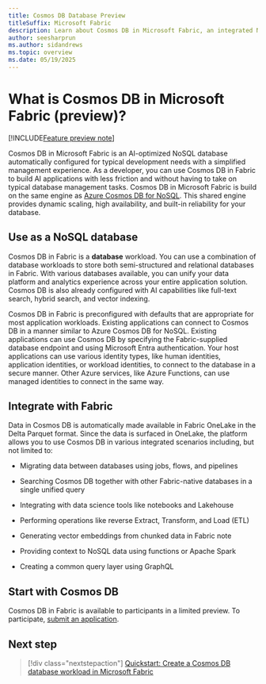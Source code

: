 ```yaml
---
title: Cosmos DB Database Preview
titleSuffix: Microsoft Fabric
description: Learn about Cosmos DB in Microsoft Fabric, an integrated NoSQL developer-friendly database.
author: seesharprun
ms.author: sidandrews
ms.topic: overview
ms.date: 05/19/2025
---
```


# What is Cosmos DB in Microsoft Fabric (preview)?

[!INCLUDE[Feature preview note](../../includes/feature-preview-note.md)]

Cosmos DB in Microsoft Fabric is an AI-optimized NoSQL database automatically configured for typical development needs with a simplified management experience. As a developer, you can use Cosmos DB in Fabric to build AI applications with less friction and without having to take on typical database management tasks. Cosmos DB in Microsoft Fabric is build on the same engine as [Azure Cosmos DB for NoSQL](/azure/cosmos-db/nosql). This shared engine provides dynamic scaling, high availability, and built-in reliability for your database.

## Use as a NoSQL database

Cosmos DB in Fabric is a **database** workload. You can use a combination of database workloads to store both semi-structured and relational databases in Fabric. With various databases available, you can unify your data platform and analytics experience across your entire application solution. Cosmos DB is also already configured with AI capabilities like full-text search, hybrid search, and vector indexing.

Cosmos DB in Fabric is preconfigured with defaults that are appropriate for most application workloads. Existing applications can connect to Cosmos DB in a manner similar to Azure Cosmos DB for NoSQL. Existing applications can use Cosmos DB by specifying the Fabric-supplied database endpoint and using Microsoft Entra authentication. Your host applications can use various identity types, like human identities, application identities, or workload identities, to connect to the database in a secure manner. Other Azure services, like Azure Functions, can use managed identities to connect in the same way.

## Integrate with Fabric

Data in Cosmos DB is automatically made available in Fabric OneLake in the Delta Parquet format. Since the data is surfaced in OneLake, the platform allows you to use Cosmos DB in various integrated scenarios including, but not limited to:

- Migrating data between databases using jobs, flows, and pipelines

- Searching Cosmos DB together with other Fabric-native databases in a single unified query

- Integrating with data science tools like notebooks and Lakehouse

- Performing operations like reverse Extract, Transform, and Load (ETL)

- Generating vector embeddings from chunked data in Fabric note

- Providing context to NoSQL data using functions or Apache Spark

- Creating a common query layer using GraphQL

## Start with Cosmos DB

Cosmos DB in Fabric is available to participants in a limited preview. To participate, [submit an application](https://aka.ms/FabricCosmosDBPreview).

## Next step

> [!div class="nextstepaction"]
> [Quickstart: Create a Cosmos DB database workload in Microsoft Fabric](quickstart-portal.md)
